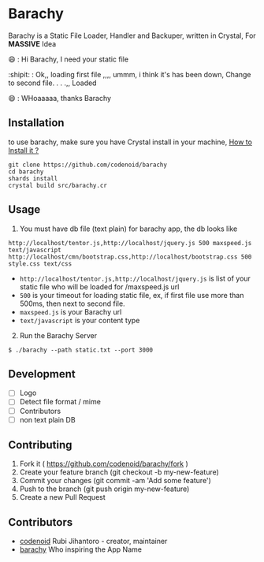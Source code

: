 # Barachy

Barachy is a Static File Loader, Handler and Backuper, written in Crystal, For **MASSIVE** Idea

:smile: : Hi Barachy, I need your static file

:shipit: : Ok,, loading first file ,,,, ummm, i think it's has been down, Change to second file. . . .,, Loaded

:smile: : WHoaaaaa, thanks Barachy


## Installation

to use barachy, make sure you have Crystal install in your machine, [How to Install it ?](http://45.76.185.142/read/install-crystal-language-on-ubuntu)

```
git clone https://github.com/codenoid/barachy
cd barachy
shards install
crystal build src/barachy.cr
```

## Usage

1. You must have db file (text plain) for barachy app, the db looks like

```
http://localhost/tentor.js,http://localhost/jquery.js 500 maxspeed.js text/javascript
http://localhost/cmn/bootstrap.css,http://localhost/bootstrap.css 500 style.css text/css
```

* `http://localhost/tentor.js,http://localhost/jquery.js` is list of your static file who will be loaded for /maxspeed.js url
* `500` is your timeout for loading static file, ex, if first file use more than 500ms, then next to second file.
* `maxspeed.js` is your Barachy url
* `text/javascript` is your content type

2. Run the Barachy Server
```
$ ./barachy --path static.txt --port 3000
```

## Development

- [ ] Logo
- [ ] Detect file format / mime
- [ ] Contributors
- [ ] non text plain DB

## Contributing

1. Fork it ( https://github.com/codenoid/barachy/fork )
2. Create your feature branch (git checkout -b my-new-feature)
3. Commit your changes (git commit -am 'Add some feature')
4. Push to the branch (git push origin my-new-feature)
5. Create a new Pull Request

## Contributors

- [codenoid](https://github.com/codenoid) Rubi Jihantoro - creator, maintainer
- [barachy](https://github.com/barachy) Who inspiring the App Name
